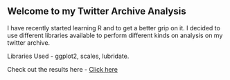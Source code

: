 ## Welcome to my Twitter Archive Analysis

I have recently started learning R and to get a better grip on it. I decided to use different libraries available to perform different kinds on analysis on my twitter archive.

Libraries Used - ggplot2, scales, lubridate.

Check out the results here - [Click here](https://maitray16.github.io/Twitter-Analysis-using-R/)
